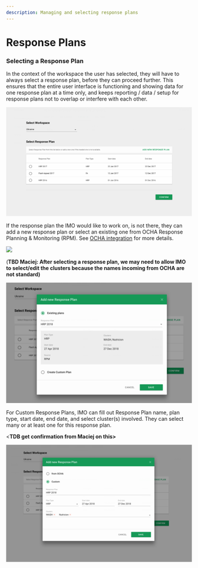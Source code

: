 ```yaml
---
description: Managing and selecting response plans
---
```


# Response Plans

### Selecting a Response Plan

In the context of the workspace the user has selected, they will have to always select a response plan, before they can proceed further. This ensures that the entire user interface is functioning and showing data for one response plan at a time only, and keeps reporting / data / setup for response plans not to overlap or interfere with each other.

![](../../.gitbook/assets/screen-shot-2018-02-14-at-11.58.58-am.png)

If the response plan the IMO would like to work on, is not there, they can add a new response plan or select an existing one from OCHA Response Planning & Monitoring \(RPM\). See [OCHA integration](ocha-integration/README.md) for more details.

![](https://blobscdn.gitbook.com/v0/b/gitbook-28427.appspot.com/o/assets%2F-KzwqgC7O0kW5EDlHvvK%2F-L5KvdeY883ZOwpUJtKI%2F-L5KwDPgZ58RnxKKRS7K%2FScreen%20Shot%202018-02-14%20at%2012.10.41%20PM.png?alt=media&token=a735e5b5-8fc2-4921-97e0-28bc78f9903f)

\(**TBD Maciej: After selecting a response plan, we may need to allow IMO to select/edit the clusters because the names incoming from OCHA are not standard\)**

![](../../.gitbook/assets/screen-shot-2018-03-12-at-11.14.30-am.png)

For Custom Response Plans, IMO can fill out Response Plan name, plan type, start date, end date, and select cluster\(s\) involved. They can select many or at least one for this response plan. 

&lt;**TDB get confirmation from Maciej on this&gt;**

![](../../.gitbook/assets/screen-shot-2018-02-14-at-12.12.50-pm.png)




